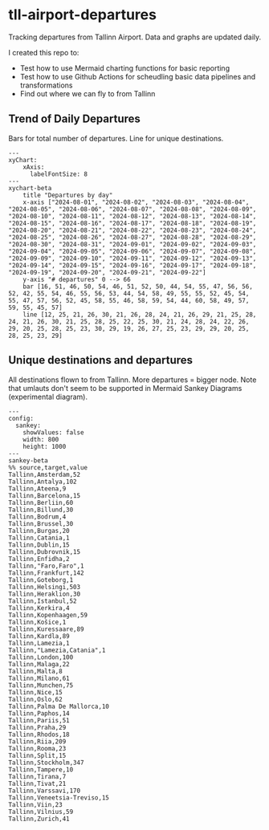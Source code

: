 # tll-airport-departures

Tracking departures from Tallinn Airport. Data and graphs are updated daily.

I created this repo to:
- Test how to use Mermaid charting functions for basic reporting
- Test how to use Github Actions for scheudling basic data pipelines and transformations
- Find out where we can fly to from Tallinn

## Trend of Daily Departures

Bars for total number of departures. Line for unique destinations.

```mermaid
---
xyChart:
    xAxis:
      labelFontSize: 8
---
xychart-beta
    title "Departures by day"
    x-axis ["2024-08-01", "2024-08-02", "2024-08-03", "2024-08-04", "2024-08-05", "2024-08-06", "2024-08-07", "2024-08-08", "2024-08-09", "2024-08-10", "2024-08-11", "2024-08-12", "2024-08-13", "2024-08-14", "2024-08-15", "2024-08-16", "2024-08-17", "2024-08-18", "2024-08-19", "2024-08-20", "2024-08-21", "2024-08-22", "2024-08-23", "2024-08-24", "2024-08-25", "2024-08-26", "2024-08-27", "2024-08-28", "2024-08-29", "2024-08-30", "2024-08-31", "2024-09-01", "2024-09-02", "2024-09-03", "2024-09-04", "2024-09-05", "2024-09-06", "2024-09-07", "2024-09-08", "2024-09-09", "2024-09-10", "2024-09-11", "2024-09-12", "2024-09-13", "2024-09-14", "2024-09-15", "2024-09-16", "2024-09-17", "2024-09-18", "2024-09-19", "2024-09-20", "2024-09-21", "2024-09-22"]
    y-axis "# departures" 0 --> 66
    bar [16, 51, 46, 50, 54, 46, 51, 52, 50, 44, 54, 55, 47, 56, 56, 52, 42, 55, 54, 46, 55, 56, 53, 44, 54, 58, 49, 55, 55, 52, 45, 54, 55, 47, 57, 56, 52, 45, 58, 55, 46, 58, 59, 54, 44, 60, 58, 49, 57, 59, 55, 45, 57]
    line [12, 25, 21, 26, 30, 21, 26, 28, 24, 21, 26, 29, 21, 25, 28, 24, 21, 26, 30, 21, 25, 28, 25, 22, 25, 30, 21, 24, 28, 24, 22, 26, 29, 20, 25, 28, 25, 23, 30, 29, 19, 26, 27, 25, 23, 29, 29, 20, 25, 28, 25, 23, 29]
```


## Unique destinations and departures

All destinations flown to from Tallinn. More departures = bigger node.
Note that umlauts don't seem to be supported in Mermaid Sankey Diagrams (experimental diagram).

```mermaid
---
config:
  sankey:
    showValues: false
    width: 800
    height: 1000
---
sankey-beta
%% source,target,value
Tallinn,Amsterdam,52
Tallinn,Antalya,102
Tallinn,Ateena,9
Tallinn,Barcelona,15
Tallinn,Berliin,60
Tallinn,Billund,30
Tallinn,Bodrum,4
Tallinn,Brussel,30
Tallinn,Burgas,20
Tallinn,Catania,1
Tallinn,Dublin,15
Tallinn,Dubrovnik,15
Tallinn,Enfidha,2
Tallinn,"Faro,Faro",1
Tallinn,Frankfurt,142
Tallinn,Goteborg,1
Tallinn,Helsingi,503
Tallinn,Heraklion,30
Tallinn,Istanbul,52
Tallinn,Kerkira,4
Tallinn,Kopenhaagen,59
Tallinn,Košice,1
Tallinn,Kuressaare,89
Tallinn,Kardla,89
Tallinn,Lamezia,1
Tallinn,"Lamezia,Catania",1
Tallinn,London,100
Tallinn,Malaga,22
Tallinn,Malta,8
Tallinn,Milano,61
Tallinn,Munchen,75
Tallinn,Nice,15
Tallinn,Oslo,62
Tallinn,Palma De Mallorca,10
Tallinn,Paphos,14
Tallinn,Pariis,51
Tallinn,Praha,29
Tallinn,Rhodos,18
Tallinn,Riia,209
Tallinn,Rooma,23
Tallinn,Split,15
Tallinn,Stockholm,347
Tallinn,Tampere,10
Tallinn,Tirana,7
Tallinn,Tivat,21
Tallinn,Varssavi,170
Tallinn,Veneetsia-Treviso,15
Tallinn,Viin,23
Tallinn,Vilnius,59
Tallinn,Zurich,41


```
